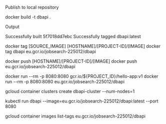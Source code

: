 Publish to local repository

docker build -t dbapi .

Output

Successfully built 5f7018dd7ebc
Successfully tagged dbapi:latest


docker tag [SOURCE_IMAGE] [HOSTNAME]/[PROJECT-ID]/[IMAGE]
docker tag dbapi eu.gcr.io/jobsearch-225012/dbapi

docker push [HOSTNAME]/[PROJECT-ID]/[IMAGE]
docker push eu.gcr.io/jobsearch-225012/dbapi


docker run --rm -p 8080:8080 gcr.io/${PROJECT_ID}/hello-app:v1
docker run --rm -p 8080:8080 eu.gcr.io/jobsearch-225012/dbapi


gcloud container clusters create dbapi-cluster --num-nodes=1


kubectl run dbapi --image=eu.gcr.io/jobsearch-225012/dbapi:latest --port 8080


gcloud container images list-tags eu.gcr.io/jobsearch-225012/dbapi